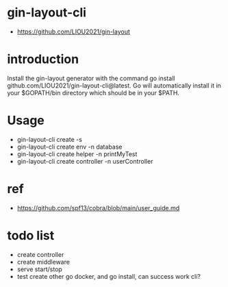 # gin-layout-cli
- https://github.com/LIOU2021/gin-layout

# introduction
Install the gin-layout generator with the command go install github.com/LIOU2021/gin-layout-cli@latest. Go will automatically install it in your $GOPATH/bin directory which should be in your $PATH.

# Usage
- gin-layout-cli create -s
- gin-layout-cli create env -n database
- gin-layout-cli create helper -n printMyTest
- gin-layout-cli create controller -n userController
# ref
- https://github.com/spf13/cobra/blob/main/user_guide.md

# todo list
- create controller
- create middleware
- serve start/stop
- test create other go docker, and go install, can success work cli?